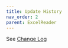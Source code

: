 ```yaml
---
title: Update History
nav_order: 2
parent: ExcelReader
---
```


See [Change Log](https://github.com/obiscr/ExcelReader/blob/main/CHANGELOG.md)